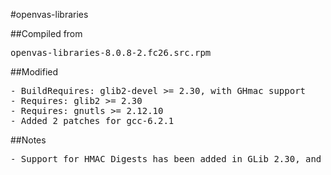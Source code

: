 #openvas-libraries

##Compiled from
<pre>openvas-libraries-8.0.8-2.fc26.src.rpm</pre>

##Modified
<pre>
- BuildRequires: glib2-devel >= 2.30, with GHmac support
- Requires: glib2 >= 2.30
- Requires: gnutls >= 2.12.10
- Added 2 patches for gcc-6.2.1
</pre>

##Notes
<pre>
- Support for HMAC Digests has been added in GLib 2.30, and support for SHA-512 in GLib 2.42.
</pre>
